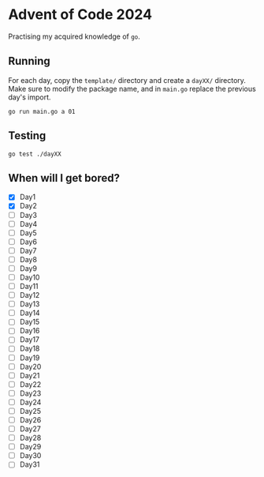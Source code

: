 # Advent of Code 2024

Practising my acquired knowledge of `go`.

## Running

For each day, copy the `template/` directory and create a `dayXX/` directory.
Make sure to modify the package name, and in `main.go` replace the previous
day's import.

```fish
go run main.go a 01
```

## Testing

```fish
go test ./dayXX
```

## When will I get bored?

- [x] Day1
- [x] Day2
- [ ] Day3
- [ ] Day4
- [ ] Day5
- [ ] Day6
- [ ] Day7
- [ ] Day8
- [ ] Day9
- [ ] Day10
- [ ] Day11
- [ ] Day12
- [ ] Day13
- [ ] Day14
- [ ] Day15
- [ ] Day16
- [ ] Day17
- [ ] Day18
- [ ] Day19
- [ ] Day20
- [ ] Day21
- [ ] Day22
- [ ] Day23
- [ ] Day24
- [ ] Day25
- [ ] Day26
- [ ] Day27
- [ ] Day28
- [ ] Day29
- [ ] Day30
- [ ] Day31
